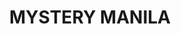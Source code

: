 ---
layout: "website"
id: 2
title: "MYSTERY MANILA"
type: "WEB DESIGN & DEV"
image: /img/work/mysterymanila.jpg
class: p6

cover-bg: /img/project/website/mystery-cover.jpg
cover-logo: /img/project/website/mystery-logo.png
social-media:
    - url: https://www.google.com
      social-icon: /img/project/website/icon_twitter.png
      
    - url: https://www.google.com
      social-icon: /img/project/website/icon_link.png
    
    - url: https://www.google.com
      social-icon: /img/project/website/icon_facebook.png  
work-info:
    - type: Client
      name: Mystery Manila
      
    - type: Web Designer
      name: Joey Sendaydiego  
      
    - type: Web Developer
      name: Rens Ramos
      
project-type-icon: '/img/project/website/web_icon.png'

project-detail:
    - description: Lorem ipsum dolor sit amet, consectetur adipiscing elit, sed do eiusmod tempor incididunt ut labore et dolore magna aliqua. Ut enim ad minim veniam, quis nostrud exercitation ullamco laboris nisi ut aliquip ex ea commodo consequat. Duis aute irure dolor in reprehenderit in voluptate velit esse cillum dolore eu fugiat nulla pariatur.
    - description: Lorem ipsum dolor sit amet, consectetur adipiscing elit, sed do eiusmod tempor incididunt ut labore et dolore magna aliqua. Ut enim ad minim veniam, quis nostrud exercitation ullamco laboris nisi ut aliquip ex ea commodo consequat. Duis aute irure dolor in reprehenderit in voluptate velit esse cillum dolore eu fugiat nulla pariatur.
    
project-process:
    - title: Wireframe
    - title: Color Palette
    - title: Typography
    - title: Responsive Design

project-slider:
    - image: /img/project/website/slider/img2.png
    - image: /img/project/website/slider/img3.png
    - image: /img/project/website/slider/img4.png
    - image: /img/project/website/slider/img2.png
    - image: /img/project/website/slider/img3.png
    - image: /img/project/website/slider/img4.png
    - image: /img/project/website/slider/img2.png
    - image: /img/project/website/slider/img3.png
    - image: /img/project/website/slider/img4.png
    - image: /img/project/website/slider/img2.png
    - image: /img/project/website/slider/img3.png
    - image: /img/project/website/slider/img4.png
  
  
   
   
---